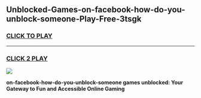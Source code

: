 
## Unblocked-Games-on-facebook-how-do-you-unblock-someone-Play-Free-3tsgk
<h3>
<a href="https://premium76.site?title=on-facebook-how-do-you-unblock-someone&ref=18A1">CLICK TO PLAY</a></h3>
<hr>

<h3>
<a href="https://premium76.site?title=on-facebook-how-do-you-unblock-someone&ref=18A1">CLICK 2 PLAY</a>
  
</h3>

<a href="https://premium76.site?title=on-facebook-how-do-you-unblock-someone&ref=18A1"><img src="https://clearcache.store/games.png"></a>


**on-facebook-how-do-you-unblock-someone games unblocked: Your Gateway to Fun and Accessible Online Gaming**
